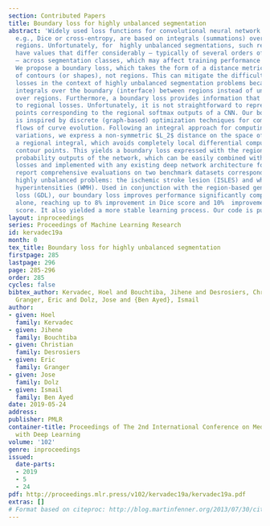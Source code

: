 ```yaml
---
section: Contributed Papers
title: Boundary loss for highly unbalanced segmentation
abstract: 'Widely used loss functions for convolutional neural network (CNN) segmentation,
  e.g., Dice or cross-entropy, are based on integrals (summations) over the segmentation
  regions. Unfortunately, for  highly unbalanced segmentations, such regional losses
  have values that differ considerably – typically of several orders of magnitude
  – across segmentation classes, which may affect training performance and stability.
  We propose a boundary loss, which takes the form of a distance metric on the space
  of contours (or shapes), not regions. This can mitigate the difficulties of regional
  losses in the context of highly unbalanced segmentation problems because it uses
  integrals over the boundary (interface) between regions instead of unbalanced integrals
  over regions. Furthermore, a boundary loss provides information that is complimentary
  to regional losses. Unfortunately, it is not straightforward to represent the boundary
  points corresponding to the regional softmax outputs of a CNN. Our boundary loss
  is inspired by discrete (graph-based) optimization techniques for computing gradient
  flows of curve evolution. Following an integral approach for computing boundary
  variations, we express a non-symmetric $L_2$ distance on the space of shapes as
  a regional integral, which avoids completely local differential computations involving
  contour points. This yields a boundary loss expressed with the regional softmax
  probability outputs of the network, which can be easily combined with standard regional
  losses and implemented with any existing deep network architecture for N-D segmentation.  We
  report comprehensive evaluations on two benchmark datasets corresponding to difficult,
  highly unbalanced problems: the ischemic stroke lesion (ISLES) and white matter
  hyperintensities (WMH). Used in conjunction with the region-based generalized Dice
  loss (GDL), our boundary loss improves performance significantly compared to GDL
  alone, reaching up to 8% improvement in Dice score and 10%  improvement in Hausdorff
  score. It also yielded a more stable learning process. Our code is publicly available.'
layout: inproceedings
series: Proceedings of Machine Learning Research
id: kervadec19a
month: 0
tex_title: Boundary loss for highly unbalanced segmentation
firstpage: 285
lastpage: 296
page: 285-296
order: 285
cycles: false
bibtex_author: Kervadec, Hoel and Bouchtiba, Jihene and Desrosiers, Christian and
  Granger, Eric and Dolz, Jose and {Ben Ayed}, Ismail
author:
- given: Hoel
  family: Kervadec
- given: Jihene
  family: Bouchtiba
- given: Christian
  family: Desrosiers
- given: Eric
  family: Granger
- given: Jose
  family: Dolz
- given: Ismail
  family: Ben Ayed
date: 2019-05-24
address: 
publisher: PMLR
container-title: Proceedings of The 2nd International Conference on Medical Imaging
  with Deep Learning
volume: '102'
genre: inproceedings
issued:
  date-parts:
  - 2019
  - 5
  - 24
pdf: http://proceedings.mlr.press/v102/kervadec19a/kervadec19a.pdf
extras: []
# Format based on citeproc: http://blog.martinfenner.org/2013/07/30/citeproc-yaml-for-bibliographies/
---
```


